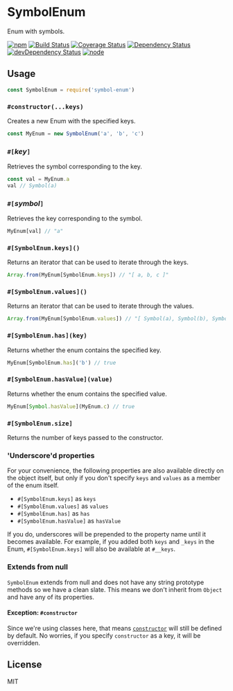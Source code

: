 # SymbolEnum

Enum with symbols.

[![npm](https://img.shields.io/npm/v/symbol-enum.svg?style=flat-square)](https://www.npmjs.com/package/symbol-enum)
[![Build Status](https://img.shields.io/travis/seangenabe/symbol-enum/master.svg?style=flat-square)](https://travis-ci.org/seangenabe/symbol-enum)
[![Coverage Status](https://img.shields.io/coveralls/seangenabe/symbol-enum/master.svg?style=flat-square)](https://coveralls.io/github/seangenabe/symbol-enum?branch=master)
[![Dependency Status](https://img.shields.io/david/seangenabe/symbol-enum.svg?style=flat-square)](https://david-dm.org/seangenabe/symbol-enum)
[![devDependency Status](https://img.shields.io/david/dev/seangenabe/symbol-enum.svg?style=flat-square)](https://david-dm.org/seangenabe/symbol-enum#info=devDependencies)
[![node](https://img.shields.io/node/v/symbol-enum.svg?style=flat-square)](https://nodejs.org/en/download/)

## Usage

```javascript
const SymbolEnum = require('symbol-enum')
```

### `#constructor(...keys)`

Creates a new Enum with the specified keys.

````javascript
const MyEnum = new SymbolEnum('a', 'b', 'c')
````

### `#[`*key*`]`

Retrieves the symbol corresponding to the key.

````javascript
const val = MyEnum.a
val // Symbol(a)
````

### `#[`*symbol*`]`

Retrieves the key corresponding to the symbol.

````javascript
MyEnum[val] // "a"
````

### `#[SymbolEnum.keys]()`

Returns an iterator that can be used to iterate through the keys.

```javascript
Array.from(MyEnum[SymbolEnum.keys]) // "[ a, b, c ]"
```

### `#[SymbolEnum.values]()`

Returns an iterator that can be used to iterate through the values.

```javascript
Array.from(MyEnum[SymbolEnum.values]) // "[ Symbol(a), Symbol(b), Symbol(c) ]"
```

### `#[SymbolEnum.has](key)`

Returns whether the enum contains the specified key.

```javascript
MyEnum[SymbolEnum.has]('b') // true
```

### `#[SymbolEnum.hasValue](value)`

Returns whether the enum contains the specified value.

```javascript
MyEnum[Symbol.hasValue](MyEnum.c) // true
```

### `#[SymbolEnum.size]`

Returns the number of keys passed to the constructor.

### 'Underscore'd properties

For your convenience, the following properties are also available directly on the object itself, but only if you don't specify `keys` and `values` as a member of the enum itself.

* `#[SymbolEnum.keys]` as `keys`
* `#[SymbolEnum.values]` as `values`
* `#[SymbolEnum.has]` as `has`
* `#[SymbolEnum.hasValue]` as `hasValue`

If you do, underscores will be prepended to the property name until it becomes available. For example, if you added both `keys` and `_keys` in the Enum, `#[SymbolEnum.keys]` will also be available at `#__keys`.

### Extends from null

`SymbolEnum` extends from null and does not have any string prototype methods so we have a clean slate. This means we don't inherit from `Object` and have any of its properties.

#### Exception: `#constructor`

Since we're using classes here, that means [`constructor`][Object.prototype.constructor] will still be defined by default. No worries, if you specify `constructor` as a key, it will be overridden.

## License

MIT

[Object.prototype.constructor]: https://developer.mozilla.org/en-US/docs/Web/JavaScript/Reference/Global_Objects/Object/constructor
